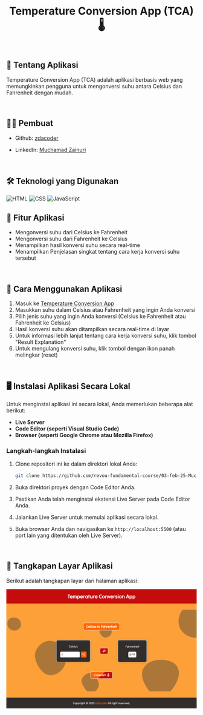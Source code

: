 <center>

# Temperature Conversion App (TCA) 🌡️

</center>
<br />

## 📌 Tentang Aplikasi

Temperature Conversion App (TCA) adalah aplikasi berbasis web yang memungkinkan pengguna untuk mengonversi suhu antara Celsius dan Fahrenheit dengan mudah.

<br>

## 👨‍💻 Pembuat

- Github: [zdacoder](https://github.com/MuchamadZainuri)

- LinkedIn: [Muchamad Zainuri](http://linkedin.com/in/muchamadzainuri)

<br />

## 🛠️ Teknologi yang Digunakan

  <img src="https://img.shields.io/badge/HTML-E34F26?style=for-the-badge&logo=html5&logoColor=white" alt="HTML">
  <img src="https://img.shields.io/badge/CSS-1572B6?style=for-the-badge&logo=css3&logoColor=white" alt="CSS">
  <img src="https://img.shields.io/badge/JavaScript-F7DF1E?style=for-the-badge&logo=javascript&logoColor=black" alt="JavaScript">

<br />

## 🎯 Fitur Aplikasi

- Mengonversi suhu dari Celsius ke Fahrenheit
- Mengonversi suhu dari Fahrenheit ke Celsius
- Menampilkan hasil konversi suhu secara real-time
- Menampilkan Penjelasan singkat tentang cara kerja konversi suhu tersebut

<br />

## 🚀 Cara Menggunakan Aplikasi

1. Masuk ke [Temperature Conversion App](https://revou-fundamental-course.github.io/TCA/)
2. Masukkan suhu dalam Celsius atau Fahrenheit yang ingin Anda konversi
3. Pilih jenis suhu yang ingin Anda konversi (Celsius ke Fahrenheit atau Fahrenheit ke Celsius)
4. Hasil konversi suhu akan ditampilkan secara real-time di layar
5. Untuk informasi lebih lanjut tentang cara kerja konversi suhu, klik tombol "Result Explanation"
6. Untuk mengulang konversi suhu, klik tombol dengan ikon panah melingkar (reset)

<br />

## 🖥️ Instalasi Aplikasi Secara Lokal

Untuk menginstal aplikasi ini secara lokal, Anda memerlukan beberapa alat berikut:

- **Live Server**
- **Code Editor (seperti Visual Studio Code)**
- **Browser (seperti Google Chrome atau Mozilla Firefox)**

### Langkah-langkah Instalasi

1. Clone repositori ini ke dalam direktori lokal Anda:

   ```bash
   git clone https://github.com/revou-fundamental-course/03-feb-25-MuchamadZainuri.git
   ```

2. Buka direktori proyek dengan Code Editor Anda.
3. Pastikan Anda telah menginstal ekstensi Live Server pada Code Editor Anda.
4. Jalankan Live Server untuk memulai aplikasi secara lokal.
5. Buka browser Anda dan navigasikan ke `http://localhost:5500` (atau port lain yang ditentukan oleh Live Server).

<br />

## 📸 Tangkapan Layar Aplikasi

Berikut adalah tangkapan layar dari halaman aplikasi:

![Tangkapan Layar Aplikasi](assets/app-snapshot-view.png)
